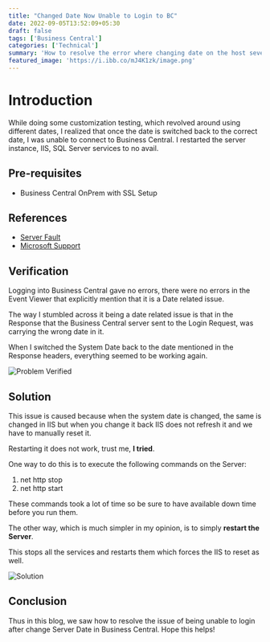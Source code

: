 ```yaml
---
title: "Changed Date Now Unable to Login to BC"
date: 2022-09-05T13:52:09+05:30
draft: false
tags: ['Business Central']
categories: ['Technical']
summary: 'How to resolve the error where changing date on the host sever causes lock out of Business Central'
featured_image: 'https://i.ibb.co/mJ4K1zk/image.png'
---
```


# Introduction
While doing some customization testing, which revolved around using different dates, I realized that once the date is switched back to the correct date, I was unable to connect to Business Central.
I restarted the server instance, IIS, SQL Server services to no avail. 


## Pre-requisites
- Business Central OnPrem with SSL Setup


## References
- [Server Fault](https://serverfault.com/questions/217343/date-header-returned-by-iis7-is-wrong)
- [Microsoft Support](https://support.microsoft.com/en-us/topic/using-net-stop-and-net-start-commands-to-force-iis-services-to-re-read-the-registry-c6fe0d0b-9893-36d0-cc3c-47d03f9ccdde)

## Verification
Logging into Business Central gave no errors, there were no errors in the Event Viewer that explicitly mention that it is a Date related issue.

The way I stumbled across it being a date related issue is that in the Response that the Business Central server sent to the Login Request, was carrying the wrong date in it. 

When I switched the System Date back to the date mentioned in the Response headers, everything seemed to be working again.

![Problem Verified](https://i.ibb.co/Y7bLcPX/image.png)

## Solution
This issue is caused because when the system date is changed, the same is changed in IIS but when you change it back IIS does not refresh it and we have to manually reset it. 

Restarting it does not work, trust me, **I tried**.

One way to do this is to execute the following commands on the Server:
1. net http stop
2. net http start

These commands took a lot of time so be sure to have available down time before you run them.

The other way, which is much simpler in my opinion, is to simply **restart the Server**.

This stops all the services and restarts them which forces the IIS to reset as well.

![Solution](https://i.ibb.co/mJ4K1zk/image.png)

## Conclusion
Thus in this blog, we saw how to resolve the issue of being unable to login after change Server Date in Business Central.
Hope this helps!
